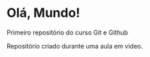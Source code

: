 # Olá, Mundo!
 Primeiro repositório do curso Git e Github

Repositório criado durante uma aula em video.